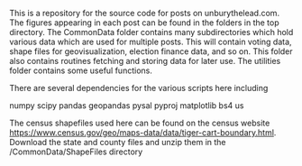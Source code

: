 This is a repository for the source code for posts on unburythelead.com. The figures appearing in each post can be found in the folders in the top directory. The CommonData folder contains many subdirectories which hold various data which are used for multiple posts. This will contain voting data, shape files for geovisualization, election finance data, and so on. This folder also contains routines fetching and storing data for later use. The utilities folder contains some useful functions.

There are several dependencies for the various scripts here including

numpy
scipy
pandas
geopandas
pysal
pyproj
matplotlib
bs4
us

The census shapefiles used here can be found on the census website https://www.census.gov/geo/maps-data/data/tiger-cart-boundary.html. Download the state and county files and unzip them in the /CommonData/ShapeFiles directory
